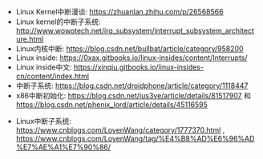 - Linux Kernel中断漫谈: https://zhuanlan.zhihu.com/p/26568566
- Linux kernel的中断子系统: http://www.wowotech.net/irq_subsystem/interrupt_subsystem_architecture.html
- Linux内核中断: https://blog.csdn.net/bullbat/article/category/958200
- Linux inside: https://0xax.gitbooks.io/linux-insides/content/Interrupts/
- Linux inside中文: https://xinqiu.gitbooks.io/linux-insides-cn/content/index.html
- 中断子系统: https://blog.csdn.net/droidphone/article/category/1118447
- x86中断初始化: https://blog.csdn.net/jus3ve/article/details/81517907 和 https://blog.csdn.net/phenix_lord/article/details/45116595
* Linux中断子系统: https://www.cnblogs.com/LoyenWang/category/1777370.html , https://www.cnblogs.com/LoyenWang/tag/%E4%B8%AD%E6%96%AD%E7%AE%A1%E7%90%86/